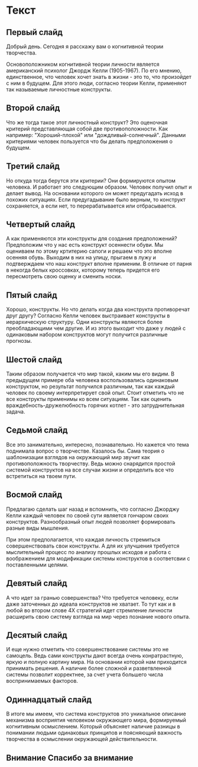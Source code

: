 Текст
========================

## Первый слайд
Добрый день. Сегодня я расскажу вам о когнитивной теории творчества.

Основоположником когнитивной теории личности является американский психолог Джордж Келли (1905-1967). По его мнению, единственное, что человек хочет знать в жизни - это то, что произойдет с ним  в будущем. Для этого люди, согласно теории Келли, применяют так называемые личностные конструкты.
## Второй слайд
Что же тогда такое этот личностный конструкт? Это оценочная критерий представляющая собой две противоположности. Как например: "Хороший-плохой" или "дождливый-солнечный". Данными критериями человек пользуется что бы делать предположения о будущем. 
## Третий слайд
Но откуда тогда берутся эти критерии? Они формируются опытом человека. И работает это следующим образом. Человек получил опыт и делает вывод. На основании которого он может предугадать исход в похожих ситуациях.  Если предугадывание было верным, то конструкт сохраняется, а если нет, то перерабатывается или отбрасывается.  
## Четвертый слайд
А как применяются эти конструкты для создания предположений? Предположим что у нас есть конструкт осеннести обуви. Мы оцениваем по этому кртитерию сапоги и решаем что это вполне осенняя обувь. Выходим в них на улицу, прыгаем в лужу и подтверждаем что наш конструкт вполне применим. В отличие от парня в некогда белых кроссовках, которому теперь придется его пересмотреть свою оценку и сменить носки.
## Пятый слайд
Хорошо, конструкты. Но что делать когда два конструкта противоречат друг другу? Согласно Келли человек выстраивает конструкты в иерархическую структуру. Одни конструкты являются более преобладающими чем другие. И из этого выходит что даже у людей с одинаковым набором конструктов могут получится различные прогнозы.
## Шестой слайд
Таким образом получается что мир такой, каким мы его видим. В предыдущем примере оба человека воспользовались одинаковым конструктом, но результат получился различным, так как каждый человек по своему интерпретирует свой опыт. Стоит отметить что не все конструкты применимы ко всем ситуациям. Так как оценить враждебность-дружелюбность горячих котлет - это затруднительная задача.
## Седьмой слайд
Все это занимательно, интересно, познавательно. Но кажется что тема поднимала вопрос о творчестве. Казалось бы. Сама теория о шаблонизации взглядов на окружающий мир звучит как противоположность творчеству. Ведь можно снарядится простой системой конструктов на все случаи жизни и определить все что встретиться на твоем пути.
## Восмой слайд
Предлагаю сделать шаг назад и вспомнить, что согласно Джорджу Келли каждый человек по своей сути является гончаром своих конструктов. Разнообразный опыт людей позволяет формировать разные виды мышления. 

При этом предполагается, что каждая личность стремиться совершенствовать свои конструкты. А для их улучшения требуется мыслительный процесс по анализу прошлых исходов и работа с воображением для модификации системы конструктов в соответсвии с поставленными целями.
## Девятый слайд
А что идет за гранью совершенства? Что требуется человеку, если даже заточенных до идеала конструктов не хватает. То тут как и в любой во втором слове 4X стратегий идет стремление личности расширить свою систему взгляда на мир через познание нового опыта. 
##  Десятый слайд
И еще нужно отметить что совершенствование системы это не самоцель. Ведь сами конструкты дают всегда очень конратрастную, яркую и полную картину мира. На основании которой нам приходится принимать решения. А наличие более сложной и разветвленной системы позволит корректнее, за счет учета большего числа воспринимаемых факторов. 
## Одиннадцатый слайд
В итоге мы имеем, что система конструктов это уникальное описание механизма восприятия человеком окружающего мира, формируемый когнитивным осмыслением. Который объясняет наличие разницы в понимании людьми одинаковых принципов и поясняющий важность творчества в осмыслении окружающей действительности.
## Внимание Спасибо за внимание